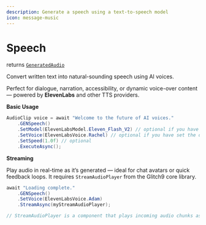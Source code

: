 ```yaml
---
description: Generate a speech using a text-to-speech model
icon: message-music
---
```


# Speech

returns [`GeneratedAudio`](https://glitch9inc.github.io/AIDevKit/api/Glitch9.AIDevKit.GeneratedAudio.html)

Convert written text into natural-sounding speech using AI voices.

Perfect for dialogue, narration, accessibility, or dynamic voice-over content — powered by **ElevenLabs** and other TTS providers.

**Basic Usage**

```csharp
AudioClip voice = await "Welcome to the future of AI voices."
    .GENSpeech()
    .SetModel(ElevenLabsModel.Eleven_Flash_V2) // optional if you have set the default tts model in the settings
    .SetVoice(ElevenLabsVoice.Rachel) // optional if you have set the default voice in the settings
    .SetSpeed(1.0f) // optional
    .ExecuteAsync();
```

**Streaming**

Play audio in real-time as it’s generated — ideal for chat avatars or quick feedback loops. It requires `StreamAudioPlayer` from the Glitch9 core library.

```csharp
await "Loading complete."
    .GENSpeech()
    .SetVoice(ElevenLabsVoice.Adam)
    .StreamAsync(myStreamAudioPlayer);

// StreamAudioPlayer is a component that plays incoming audio chunks as they arrive.
```

